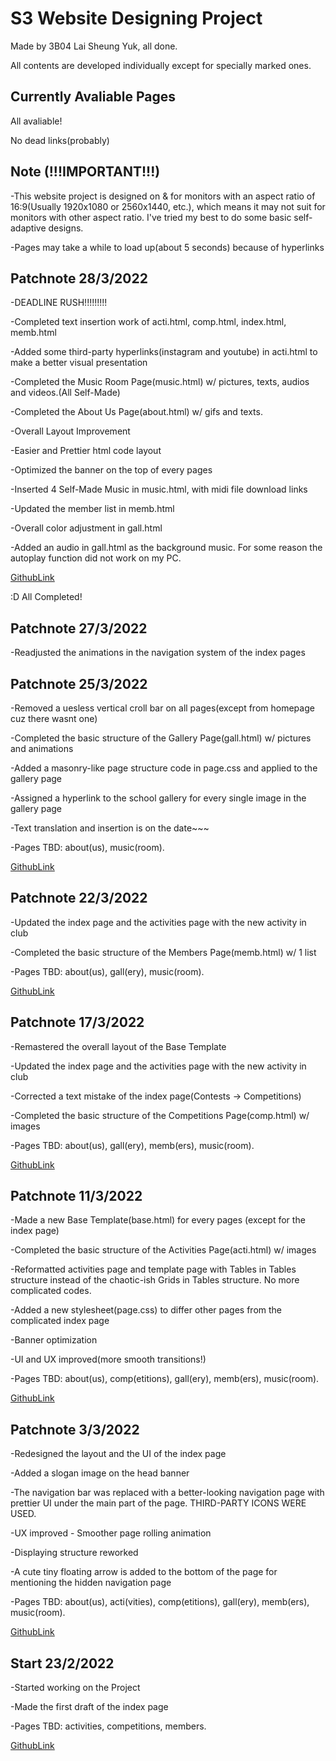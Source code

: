 # S3 Website Designing Project

Made by 3B04 Lai Sheung Yuk, all done.

All contents are developed individually except for specially marked ones.

## Currently Avaliable Pages

All avaliable!

No dead links(probably)

## Note (!!!IMPORTANT!!!)

-This website project is designed on & for monitors with an aspect ratio of 16:9(Usually 1920x1080 or 2560x1440, etc.), which means it may not suit for monitors with other aspect ratio. I've tried my best to do some basic self-adaptive designs.

-Pages may take a while to load up(about 5 seconds) because of hyperlinks

## Patchnote 28/3/2022

-DEADLINE RUSH!!!!!!!!!

-Completed text insertion work of acti.html, comp.html, index.html, memb.html

-Added some third-party hyperlinks(instagram and youtube) in acti.html to make a better visual presentation

-Completed the Music Room Page(music.html) w/ pictures, texts, audios and videos.(All Self-Made)

-Completed the About Us Page(about.html) w/ gifs and texts.

-Overall Layout Improvement

-Easier and Prettier html code layout

-Optimized the banner on the top of every pages

-Inserted 4 Self-Made Music in music.html, with midi file download links

-Updated the member list in memb.html

-Overall color adjustment in gall.html

-Added an audio in gall.html as the background music. For some reason the autoplay function did not work on my PC.

[GithubLink](https://github.com/PigeonEqwq/firstWebFinalProject)

:D All Completed!

## Patchnote 27/3/2022

-Readjusted the animations in the navigation system of the index pages

## Patchnote 25/3/2022

-Removed a uesless vertical croll bar on all pages(except from homepage cuz there wasnt one)

-Completed the basic structure of the Gallery Page(gall.html) w/ pictures and animations

-Added a masonry-like page structure code in page.css and applied to the gallery page

-Assigned a hyperlink to the school gallery for every single image in the gallery page

-Text translation and insertion is on the date~~~

-Pages TBD: about(us), music(room).

[GithubLink](https://github.com/PigeonEqwq/firstWebSixthDraft)

## Patchnote 22/3/2022

-Updated the index page and the activities page with the new activity in club

-Completed the basic structure of the Members Page(memb.html) w/ 1 list

-Pages TBD: about(us), gall(ery), music(room).

[GithubLink](https://github.com/PigeonEqwq/firstWebFifthDraft)

## Patchnote 17/3/2022

-Remastered the overall layout of the Base Template

-Updated the index page and the activities page with the new activity in club

-Corrected a text mistake of the index page(Contests -> Competitions)

-Completed the basic structure of the Competitions Page(comp.html) w/ images

-Pages TBD: about(us), gall(ery), memb(ers), music(room).

[GithubLink](https://github.com/PigeonEqwq/firstWebFourthDraft)

## Patchnote 11/3/2022

-Made a new Base Template(base.html) for every pages (except for the index page)

-Completed the basic structure of the Activities Page(acti.html) w/ images

-Reformatted activities page and template page with Tables in Tables structure instead of the chaotic-ish Grids in Tables structure. No more complicated codes.

-Added a new stylesheet(page.css) to differ other pages from the complicated index page

-Banner optimization

-UI and UX improved(more smooth transitions!)

-Pages TBD: about(us), comp(etitions), gall(ery), memb(ers), music(room).

[GithubLink](https://github.com/PigeonEqwq/firstWebThirdDraft)

## Patchnote 3/3/2022

-Redesigned the layout and the UI of the index page

-Added a slogan image on the head banner

-The navigation bar was replaced with a better-looking navigation page with prettier UI under the main part of the page. THIRD-PARTY ICONS WERE USED.

-UX improved - Smoother page rolling animation

-Displaying structure reworked

-A cute tiny floating arrow is added to the bottom of the page for mentioning the hidden navigation page

-Pages TBD: about(us), acti(vities), comp(etitions), gall(ery), memb(ers), music(room).

[GithubLink](https://github.com/PigeonEqwq/firstWebSecondDraft)

## Start 23/2/2022

-Started working on the Project

-Made the first draft of the index page

-Pages TBD: activities, competitions, members.

[GithubLink](https://github.com/PigeonEqwq/firstWeb)
